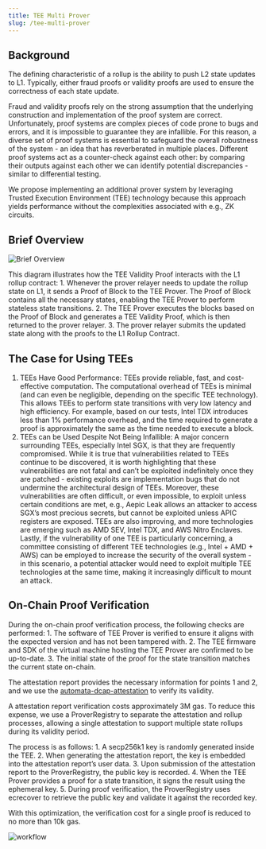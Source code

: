 ```yaml
---
title: TEE Multi Prover
slug: /tee-multi-prover
---
```


## Background

The defining characteristic of a rollup is the ability to push L2 state updates to L1. Typically, either fraud proofs or validity proofs are used to ensure the correctness of each state update.

Fraud and validity proofs rely on the strong assumption that the underlying construction and implementation of the proof system are correct. Unfortunately, proof systems are complex pieces of code prone to bugs and errors, and it is impossible to guarantee they are infallible. For this reason, a diverse set of proof systems is essential to safeguard the overall robustness of the system - an idea that has reverberated in multiple places. Different proof systems act as a counter-check against each other: by comparing their outputs against each other we can identify potential discrepancies - similar to differential testing.

We propose implementing an additional prover system by leveraging Trusted Execution Environment (TEE) technology because this approach yields performance without the complexities associated with e.g., ZK circuits.

## Brief Overview

![Brief Overview](/img/tee-multi-prover/overview.png)

This diagram illustrates how the TEE Validity Proof interacts with the L1 rollup contract:
	1.	Whenever the prover relayer needs to update the rollup state on L1, it sends a Proof of Block to the TEE Prover. The Proof of Block contains all the necessary states, enabling the TEE Prover to perform stateless state transitions.
	2.	The TEE Prover executes the blocks based on the Proof of Block and generates a TEE Validity Proof, which is then returned to the prover relayer.
	3.	The prover relayer submits the updated state along with the proofs to the L1 Rollup Contract.

## The Case for Using TEEs

1. TEEs Have Good Performance: TEEs provide reliable, fast, and cost-effective computation. The computational overhead of TEEs is minimal (and can even be negligible, depending on the specific TEE technology). This allows TEEs to perform state transitions with very low latency and high efficiency. For example, based on our tests, Intel TDX introduces less than 1% performance overhead, and the time required to generate a proof is approximately the same as the time needed to execute a block.
2. TEEs can be Used Despite Not Being Infallible: A major concern surrounding TEEs, especially Intel SGX, is that they are frequently compromised. While it is true that vulnerabilities related to TEEs continue to be discovered, it is worth highlighting that these vulnerabilities are not fatal and can’t be exploited indefinitely once they are patched - existing exploits are implementation bugs that do not undermine the architectural design of TEEs. Moreover, these vulnerabilities are often difficult, or even impossible, to exploit unless certain conditions are met, e.g., Aepic Leak allows an attacker to access SGX’s most precious secrets, but cannot be exploited unless APIC registers are exposed. TEEs are also improving, and more technologies are emerging such as AMD SEV, Intel TDX, and AWS Nitro Enclaves. Lastly, if the vulnerability of one TEE is particularly concerning, a committee consisting of different TEE technologies (e.g., Intel + AMD + AWS) can be employed to increase the security of the overall system - in this scenario, a potential attacker would need to exploit multiple TEE technologies at the same time, making it increasingly difficult to mount an attack.

## On-Chain Proof Verification

During the on-chain proof verification process, the following checks are performed:
	1.	The software of TEE Prover is verified to ensure it aligns with the expected version and has not been tampered with.
	2.	The TEE firmware and SDK of the virtual machine hosting the TEE Prover are confirmed to be up-to-date.
	3.	The initial state of the proof for the state transition matches the current state on-chain.

The attestation report provides the necessary information for points 1 and 2, and we use the [automata-dcap-attestation](https://github.com/automata-network/automata-dcap-attestation) to verify its validity.

A attestation report verification costs approximately 3M gas. To reduce this expense, we use a ProverRegistry to separate the attestation and rollup processes, allowing a single attestation to support multiple state rollups during its validity period.

The process is as follows:
	1.	A secp256k1 key is randomly generated inside the TEE.
	2.	When generating the attestation report, the key is embedded into the attestation report’s user data.
	3.	Upon submission of the attestation report to the ProverRegistry, the public key is recorded.
	4.	When the TEE Prover provides a proof for a state transition, it signs the result using the ephemeral key.
	5.	During proof verification, the ProverRegistry uses ecrecover to retrieve the public key and validate it against the recorded key.

With this optimization, the verification cost for a single proof is reduced to no more than 10k gas.


![workflow](/img/tee-multi-prover/workflow.png)